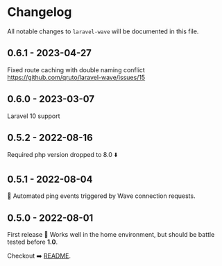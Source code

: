 # Changelog

All notable changes to `laravel-wave` will be documented in this file.

## 0.6.1 - 2023-04-27

Fixed route caching with double naming conflict https://github.com/qruto/laravel-wave/issues/15

## 0.6.0 - 2023-03-07

Laravel 10 support

## 0.5.2 - 2022-08-16

Required php version dropped to 8.0 ⬇️

## 0.5.1 - 2022-08-04

🤖 Automated ping events triggered by Wave connection requests.

## 0.5.0 - 2022-08-01

First release  🎉 Works well in the home environment, but should be battle tested before **1.0**.

Checkout ➡️ [README](https://github.com/qruto/laravel-wave/blob/main/README.md).
